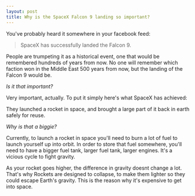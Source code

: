 ```yaml
---
layout: post
title: Why is the SpaceX Falcon 9 landing so important?
---
```


You've probably heard it somewhere in your facebook feed:

> SpaceX has successfully landed the Falcon 9.

People are trumpeting it as a historical event, one that would be remembered hundreds of years from now. No one will remember which faction won in the Middle East 500 years from now, but the landing of the Falcon 9 would be.

*Is it that important?*

Very important, actually. To put it simply here's what SpaceX has achieved:

They launched a rocket in space, and brought a large part of it back in earth safely for reuse. 

*Why is that a biggie?*

Currently, to launch a rocket in space you'll need to burn a lot of fuel to launch yourself up into orbit. In order to store that fuel somewhere, you'll need to have a bigger fuel tank, larger fuel tank, larger engines. It's a vicious cycle to fight gravity.

As your rocket goes higher, the difference in gravity doesnt change a lot. That's why Rockets are designed to collapse, to make them lighter so they could escape Earth's gravity. This is the reason why it's expensive to get into space.
